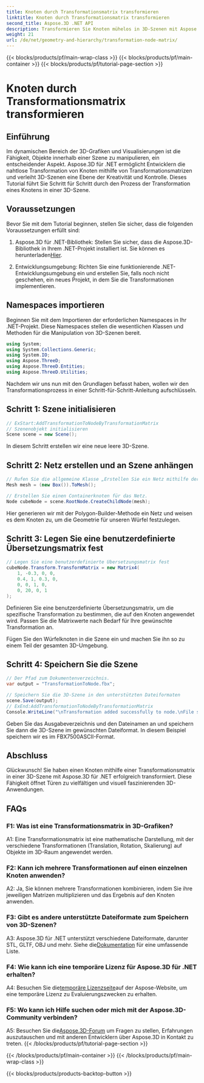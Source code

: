 ```yaml
---
title: Knoten durch Transformationsmatrix transformieren
linktitle: Knoten durch Transformationsmatrix transformieren
second_title: Aspose.3D .NET API
description: Transformieren Sie Knoten mühelos in 3D-Szenen mit Aspose.3D für .NET. Lernen Sie Schritt-für-Schritt-Knotentransformationen mit dem Tutorial.
weight: 21
url: /de/net/geometry-and-hierarchy/transformation-node-matrix/
---
```


{{< blocks/products/pf/main-wrap-class >}}
{{< blocks/products/pf/main-container >}}
{{< blocks/products/pf/tutorial-page-section >}}

# Knoten durch Transformationsmatrix transformieren

## Einführung

Im dynamischen Bereich der 3D-Grafiken und Visualisierungen ist die Fähigkeit, Objekte innerhalb einer Szene zu manipulieren, ein entscheidender Aspekt. Aspose.3D für .NET ermöglicht Entwicklern die nahtlose Transformation von Knoten mithilfe von Transformationsmatrizen und verleiht 3D-Szenen eine Ebene der Kreativität und Kontrolle. Dieses Tutorial führt Sie Schritt für Schritt durch den Prozess der Transformation eines Knotens in einer 3D-Szene.

## Voraussetzungen

Bevor Sie mit dem Tutorial beginnen, stellen Sie sicher, dass die folgenden Voraussetzungen erfüllt sind:

1.  Aspose.3D für .NET-Bibliothek: Stellen Sie sicher, dass die Aspose.3D-Bibliothek in Ihrem .NET-Projekt installiert ist. Sie können es herunterladen[Hier](https://releases.aspose.com/3d/net/).

2. Entwicklungsumgebung: Richten Sie eine funktionierende .NET-Entwicklungsumgebung ein und erstellen Sie, falls noch nicht geschehen, ein neues Projekt, in dem Sie die Transformationen implementieren.

## Namespaces importieren

Beginnen Sie mit dem Importieren der erforderlichen Namespaces in Ihr .NET-Projekt. Diese Namespaces stellen die wesentlichen Klassen und Methoden für die Manipulation von 3D-Szenen bereit.

```csharp
using System;
using System.Collections.Generic;
using System.IO;
using Aspose.ThreeD;
using Aspose.ThreeD.Entities;
using Aspose.ThreeD.Utilities;
```

Nachdem wir uns nun mit den Grundlagen befasst haben, wollen wir den Transformationsprozess in einer Schritt-für-Schritt-Anleitung aufschlüsseln.

## Schritt 1: Szene initialisieren

```csharp
// ExStart:AddTransformationToNodeByTransformationMatrix
// Szenenobjekt initialisieren
Scene scene = new Scene();

```

In diesem Schritt erstellen wir eine neue leere 3D-Szene.

## Schritt 2: Netz erstellen und an Szene anhängen

```csharp
// Rufen Sie die allgemeine Klasse „Erstellen Sie ein Netz mithilfe der Polygon-Builder-Methode“ auf, um eine Netzinstanz festzulegen
Mesh mesh = (new Box()).ToMesh();

// Erstellen Sie einen Containerknoten für das Netz.
Node cubeNode = scene.RootNode.CreateChildNode(mesh);
```

Hier generieren wir mit der Polygon-Builder-Methode ein Netz und weisen es dem Knoten zu, um die Geometrie für unseren Würfel festzulegen.

## Schritt 3: Legen Sie eine benutzerdefinierte Übersetzungsmatrix fest

```csharp
// Legen Sie eine benutzerdefinierte Übersetzungsmatrix fest
cubeNode.Transform.TransformMatrix = new Matrix4(
    1, -0.3, 0, 0,
    0.4, 1, 0.3, 0,
    0, 0, 1, 0,
    0, 20, 0, 1
);        
```

Definieren Sie eine benutzerdefinierte Übersetzungsmatrix, um die spezifische Transformation zu bestimmen, die auf den Knoten angewendet wird. Passen Sie die Matrixwerte nach Bedarf für Ihre gewünschte Transformation an.

Fügen Sie den Würfelknoten in die Szene ein und machen Sie ihn so zu einem Teil der gesamten 3D-Umgebung.

## Schritt 4: Speichern Sie die Szene

```csharp
// Der Pfad zum Dokumentenverzeichnis.
var output = "TransformationToNode.fbx";

// Speichern Sie die 3D-Szene in den unterstützten Dateiformaten
scene.Save(output);
// ExEnd:AddTransformationToNodeByTransformationMatrix
Console.WriteLine("\nTransformation added successfully to node.\nFile saved at " + output);
```

Geben Sie das Ausgabeverzeichnis und den Dateinamen an und speichern Sie dann die 3D-Szene im gewünschten Dateiformat. In diesem Beispiel speichern wir es im FBX7500ASCII-Format.

## Abschluss

Glückwunsch! Sie haben einen Knoten mithilfe einer Transformationsmatrix in einer 3D-Szene mit Aspose.3D für .NET erfolgreich transformiert. Diese Fähigkeit öffnet Türen zu vielfältigen und visuell faszinierenden 3D-Anwendungen.

## FAQs

### F1: Was ist eine Transformationsmatrix in 3D-Grafiken?

A1: Eine Transformationsmatrix ist eine mathematische Darstellung, mit der verschiedene Transformationen (Translation, Rotation, Skalierung) auf Objekte im 3D-Raum angewendet werden.

### F2: Kann ich mehrere Transformationen auf einen einzelnen Knoten anwenden?

A2: Ja, Sie können mehrere Transformationen kombinieren, indem Sie ihre jeweiligen Matrizen multiplizieren und das Ergebnis auf den Knoten anwenden.

### F3: Gibt es andere unterstützte Dateiformate zum Speichern von 3D-Szenen?

 A3: Aspose.3D für .NET unterstützt verschiedene Dateiformate, darunter STL, GLTF, OBJ und mehr. Siehe die[Dokumentation](https://reference.aspose.com/3d/net/) für eine umfassende Liste.

### F4: Wie kann ich eine temporäre Lizenz für Aspose.3D für .NET erhalten?

 A4: Besuchen Sie die[temporäre Lizenzseite](https://purchase.aspose.com/temporary-license/)auf der Aspose-Website, um eine temporäre Lizenz zu Evaluierungszwecken zu erhalten.

### F5: Wo kann ich Hilfe suchen oder mich mit der Aspose.3D-Community verbinden?

 A5: Besuchen Sie die[Aspose.3D-Forum](https://forum.aspose.com/c/3d/18) um Fragen zu stellen, Erfahrungen auszutauschen und mit anderen Entwicklern über Aspose.3D in Kontakt zu treten.
{{< /blocks/products/pf/tutorial-page-section >}}

{{< /blocks/products/pf/main-container >}}
{{< /blocks/products/pf/main-wrap-class >}}

{{< blocks/products/products-backtop-button >}}
